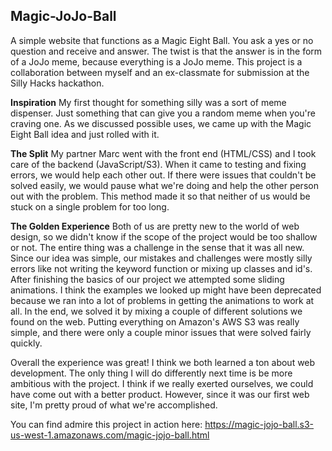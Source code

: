 ## Magic-JoJo-Ball
A simple website that functions as a Magic Eight Ball. You ask a yes or no question and receive and answer. The twist is that the answer is in the form of a JoJo meme, because everything is a JoJo meme.
This project is a collaboration between myself and an ex-classmate for submission at the Silly Hacks hackathon.

**Inspiration**
My first thought for something silly was a sort of meme dispenser. Just something that can give you a random meme when you're craving one. As we discussed possible uses, we came up with the Magic Eight Ball idea and just rolled with it.

**The Split**
My partner Marc went with the front end (HTML/CSS) and I took care of the backend (JavaScript/S3). When it came to testing and fixing errors, we would help each other out. If there were issues that couldn't be solved easily, we would pause what we're doing and help the other person out with the problem. This method made it so that neither of us would be stuck on a single problem for too long.

**The Golden Experience**
Both of us are pretty new to the world of web design, so we didn't know if the scope of the project would be too shallow or not. The entire thing was a challenge in the sense that it was all new. Since our idea was simple, our mistakes and challenges were mostly silly errors like not writing the keyword function or mixing up classes and id's. After finishing the basics of our project we attempted some sliding animations. I think the examples we looked up might have been deprecated because we ran into a lot of problems in getting the animations to work at all. In the end, we solved it by mixing a couple of different solutions we found on the web. Putting everything on Amazon's AWS S3 was really simple, and there were only a couple minor issues that were solved fairly quickly.

Overall the experience was great! I think we both learned a ton about web development. The only thing I will do differently next time is be more ambitious with the project. I think if we really exerted ourselves, we could have come out with a better product. However, since it was our first web site, I'm pretty proud of what we're accomplished.

You can find admire this project in action here: https://magic-jojo-ball.s3-us-west-1.amazonaws.com/magic-jojo-ball.html
